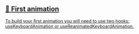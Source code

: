 ## [📄️<!-- --> <!-- -->First animation](/react-native-keyboard-controller/pr-preview/pr-1016/docs/guides/first-animation.md)

[To build your first animation you will need to use two hooks: useKeyboardAnimation or useReanimatedKeyboardAnimation.](/react-native-keyboard-controller/pr-preview/pr-1016/docs/guides/first-animation.md)
